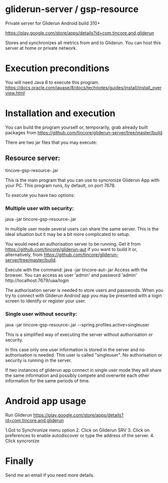 # gliderun-server / gsp-resource

Private server for Gliderun Android build 310+

https://play.google.com/store/apps/details?id=com.tincore.and.gliderun

Stores and synchronizes all metrics from and to Gliderun.
You can host this server at home or private network.

# Execution preconditions

You will need Java 8 to execute this program.
https://docs.oracle.com/javase/8/docs/technotes/guides/install/install_overview.html

# Installation and execution

You can build the program yourself or, temporarily, grab already built packages from https://github.com/tincore/gliderun-server/tree/master/build

There are two jar files that you may execute:

## Resource server:
tincore-gsp-resource-<VERSION>.jar

This is the main program that you can use to syncronize Gliderun App with your PC. This program runs, by default, on port 7678. 

To execute you have two options:

### Multiple user with security:
java -jar tincore-gsp-resource-<VERSION>.jar

In multiple user mode several users can share the same server. This is the ideal situation but it may be a bit more complicated to setup. 

You would need an authorisation server to be running. Get it from https://github.com/tincore/gliderun-aut if you want to build it or, alternatively, from https://github.com/tincore/gliderun-server/tree/master/build.

Execute with the command:
java -jar tincore-aut-<VERSION>.jar
Access with the browser. You can access as user 'admin' and password 'admin'
http://localhost:7679/uaa/login

The authorisation server is needed to store users and passwords. When you try to connect with Gliderun Android app you may be presented with a login screen to identify or register your user.

### Single user without security:

java -jar tincore-gsp-resource-<VERSION>.jar --spring.profiles.active=singleuser

This is a simplified way of executing the server without authorisation or security. 

In this case only one user information is stored in the server and no authorisation is needed. This user is called "singleuser". No authorisation or security is running in the server.

If two instances of gliderun app connect in single user mode they will share the same information and possibly compete and overwrite each other information for the same periods of time.

# Android app usage
Run Gliderun 
https://play.google.com/store/apps/details?id=com.tincore.and.gliderun

1.Got to Synchronize menu option
2. Click on Gliderun SRV
3. Click on preferences to enable autodiscover or type the address of the server.
4. Click syncronize

# Finally

Send me an email if you need more details.
